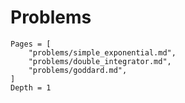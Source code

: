 # Problems

```@contents
Pages = [
    "problems/simple_exponential.md",
    "problems/double_integrator.md",
    "problems/goddard.md",
]
Depth = 1
```
